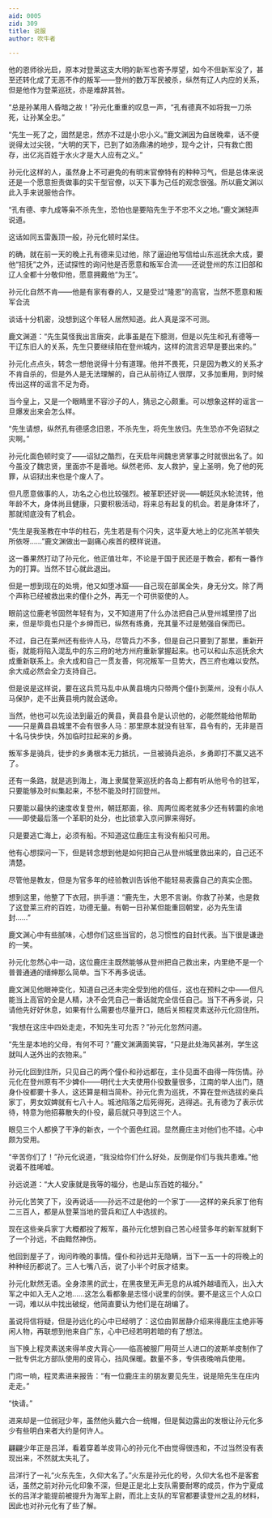 ```yaml
---
aid: 0005
zid: 309
title: 说服
author: 吹牛者

---
```




  他的恩师徐光启，原本对登莱这支大明的新军也寄予厚望，如今不但新军没了，甚至还转化成了无恶不作的叛军——登州的数万军民被杀，纵然有辽人内应的关系，但是他作为登莱巡抚，亦是难辞其咎。

  “总是孙某用人昏暗之故！”孙元化重重的叹息一声，“孔有德真不如将我一刀杀死，让孙某全忠。”

  “先生一死了之，固然是忠，然亦不过是小忠小义。”鹿文渊因为自居晚辈，话不便说得太过尖锐，“大明的天下，已到了如汤鼎沸的地步，现今之计，只有救亡图存，出亿兆百姓于水火才是大人应有之义。”

  孙元化这样的人，虽然身上不可避免的有明末官僚特有的种种习气，但是总体来说还是一个愿意担责做事的实干型官僚，以天下事为己任的观念很强。所以鹿文渊以此入手来说服他合作。

  “孔有德、李九成等枭不杀先生，恐怕也是要陷先生于不忠不义之地。”鹿文渊轻声说道。

  这话如同五雷轰顶一般，孙元化顿时呆住。

  的确，就在前一天的晚上孔有德来见过他，除了逼迫他写信给山东巡抚余大成，要他“招抚”之外，还试探性的询问他是否愿意和叛军合流——还说登州的东江旧部和辽人全都十分敬仰他，愿意拥戴他“为王”。

  孙元化自然不肯——他是有家有眷的人，又是受过“隆恩”的高官，当然不愿意和叛军合流

  谈话十分机密，没想到这个年轻人居然知道。此人真是深不可测。

  鹿文渊道：“先生莫怪我出言唐突，此事虽是在下臆测，但是以先生和孔有德等一干辽东旧人的关系，先生只要继续陷在登州城内，这样的流言迟早是要出来的。”

  孙元化点点头，转念一想他说得十分有道理。他并不畏死，只是因为教义的关系才不肯自杀的，但是外人是无法理解的，自己从前待辽人很厚，又多加重用，到时候传出这样的谣言不足为奇。

  当今皇上，又是一个眼睛里不容沙子的人，猜忌之心颇重。可以想象这样的谣言一旦爆发出来会怎么样。

  “先生请想，纵然孔有德感念旧恩，不杀先生，将先生放归。先生恐亦不免诏狱之灾啊。”

  孙元化面色顿时变了——诏狱之酷烈，在天启年间魏忠贤掌事之时就很出名了。如今虽没了魏忠贤，里面亦不是善地。纵然老师、友人救护，皇上圣明，免了他的死罪，从诏狱出来也是个废人了。

  但凡愿意做事的人，功名之心也比较强烈。被革职还好说——朝廷风水轮流转，他年龄不大，身体尚且健康，只要积极活动，将来总有起复的机会。若是身体坏了，那就彻底没有了机会。

  “先生是我圣教在中华的柱石，先生若是有个闪失，这华夏大地上的亿兆羔羊顿失所依呀……”鹿文渊做出一副痛心疾首的模样说道。

  这一番果然打动了孙元化，他正值壮年，不论是于国于民还是于教会，都有一番作为的打算。当然不甘心就此退出。

  但是一想到现在的处境，他又如堕冰窟——自己现在部属全失，身无分文。除了两个声称已经被救出来的僮仆之外，再无一个可供驱使的人。

  眼前这位鹿老爷固然年轻有为，又不知道用了什么办法把自己从登州城里捞了出来，但是毕竟也只是个乡绅而已，纵然有练勇，充其量不过是勉强自保而已。

  不过，自己在莱州还有些许人马，尽管兵力不多，但是自己只要到了那里，重新开衙，就能将陷入混乱中的东三府的地方州府重新掌握起来。也可以和山东巡抚余大成重新联系上。余大成和自己一贯友善，何况叛军一旦势大，西三府也难以安然。余大成必然会全力支持自己。

  但是说是这样说，要在这兵荒马乱中从黄县境内只带两个僮仆到莱州，没有小队人马保护，走不出黄县境内就会送命。

  当然，他也可以先设法到最近的黄县，黄县县令是认识他的，必能然能给他帮助——只是黄县县城里不会有很多人马：那里原本就没有驻军，县令有的，无非是百十名马快步快，外加临时拉起来的乡勇。

  叛军多是骑兵，徒步的乡勇根本无力抵抗，一旦被骑兵追杀，乡勇即打不赢又逃不了。

  还有一条路，就是逃到海上，海上隶属登莱巡抚的各岛上都有听从他号令的驻军，只要能够及时纠集起来，不愁不能及时打回登州。

  只要能以最快的速度收复登州，朝廷那面，徐、周两位阁老就多少还有转圜的余地——即使最后落一个革职的处分，也比锁拿入京问罪来得好。

  只是要逃亡海上，必须有船。不知道这位鹿庄主有没有船只可用。

  他有心想探问一下，但是转念想到他是如何把自己从登州城里救出来的，自己还不清楚。

  尽管他是教友，但是为官多年的经验教训告诉他不能轻易表露自己的真实企图。

  想到这里，他整了下衣冠，拱手道：“鹿先生，大恩不言谢。你救了孙某，也是救了这登莱三府的百姓，功德无量。有朝一日孙某但能重回朝堂，必为先生请封……”

  鹿文渊心中有些腻味，心想你们这些当官的，总习惯性的自封代表。当下很是谦逊的一笑。

  孙元化忽然心中一动，这位鹿庄主既然能够从登州把自己救出来，内里绝不是一个普普通通的缙绅那么简单。当下不再多说话。

  鹿文渊见他眼神变化，知道自己还未完全受到他的信任，这也在预料之中——但凡能当上高官的全是人精，决不会凭自己一番话就完全信任自己。当下不再多说，只请他先好好休息，如果有什么需要也尽量开口，随后关照程灵素送孙元化回住所。

  “我想在这庄中四处走走，不知先生可允否？”孙元化忽然问道。

  “先生是本地的父母，有何不可？”鹿文渊满面笑容，“只是此处海风甚冽，学生这就叫人送外出的衣物来。”

  孙元化回到住所，只见自己的两个僮仆和孙远都在，主仆见面不由得一阵伤情。孙元化在登州原有不少婢仆——明代士大夫使用仆役数量很多，江南的举人出门，随身仆役都要十多人，这还算是相当简朴。孙元化贵为巡抚，不算在登州选拔的亲兵家丁，男女奴婢就有七八十人。城池陷落之后死得死，逃得逃。孔有德为了表示优待，特意为他招募散失的仆役，最后就只寻到这三个人。

  眼见三个人都换了干净的新衣，一个个面色红润。显然鹿庄主对他们也不错。心中颇为受用。

  “辛苦你们了！”孙元化说道，“我没给你们什么好处，反倒是你们与我共患难。”他说着不胜唏嘘。

  孙远说道：“大人安康就是我等的福分，也是山东百姓的福分。”

  孙元化苦笑了下，没再说话——孙远不过是他的一个家丁——这样的亲兵家丁他有二三百人，都是从登莱当地的营兵和辽人中选拔的。

  现在这些亲兵家丁大概都投了叛军，虽孙元化想到自己苦心经营多年的新军就剩下了一个孙远，不由黯然神伤。

  他回到屋子了，询问昨晚的事情。僮仆和孙远并无隐瞒，当下一五一十的将晚上的种种经历都说了。三人七嘴八舌，说了小半个时辰才结束。

  孙元化默然无语。全身漆黑的武士，在黑夜里无声无息的从城外越墙而入，出入大军之中如入无人之地……这怎么看都象是志怪小说里的剑侠。要不是这三个人众口一词，难以从中找出破绽，他简直要认为他们是在胡编了。

  虽说将信将疑，但是孙远化的心中已经明了：这位由郭居静介绍来得鹿庄主绝非等闲人物，再联想到他来自广东，心中已经若明若暗的有了想法。

  当下换上程灵素送来得羊皮大背心——临高被服厂用荷兰人进口的波斯羊皮制作了一批专供北方部队使用的皮背心，挡风保暖。数量不多，专供夜晚哨兵使用。

  门帘一响，程灵素进来报告：“有一位鹿庄主的朋友要见先生，说是陪先生在庄内走走。”

  “快请。”

  进来却是一位弱冠少年，虽然他头戴六合一统帽，但是鬓边露出的发根让孙元化多少有些明白来者大约是何许人。

  翩翩少年正是吕洋，看着穿着羊皮背心的孙元化不由觉得很违和，不过当然没有表现出来，不然就太失礼了。

  吕洋行了一礼“火东先生，久仰大名了。”火东是孙元化的号，久仰大名也不是客套话，虽然之前对孙元化印象不深，但是正是北上支队需要耐寒的成员，作为宁夏成长的吕洋才能提前被提升为海军上尉，而北上支队的军官都要读登州之乱的材料，因此也对孙元化有了些了解。



